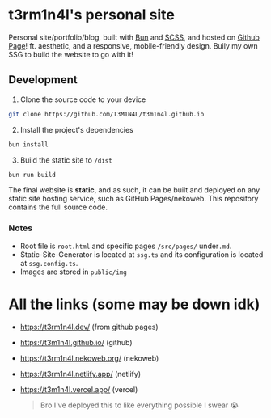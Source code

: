 # t3rm1n4l's personal site

Personal site/portfolio/blog, built with [Bun](https://bun.sh/) and [SCSS](https://tailwindcss.com/), and hosted on [Github Page](https://hackclub.app/)! ft. aesthetic, and a responsive, mobile-friendly design. Buily my own SSG to build the website to go with it!


## Development

1. Clone the source code to your device
```sh
git clone https://github.com/T3M1N4L/t3m1n4l.github.io
```

2. Install the project's dependencies
```sh
bun install
```

3. Build the static site to `/dist`
```sh
bun run build
```

The final website is **static**, and as such, it can be built and deployed on any static site hosting service, such as GitHub Pages/nekoweb. This repository contains the full source code.

### Notes
- Root file is `root.html` and specific pages `/src/pages/` under`.md`.
- Static-Site-Generator is located at `ssg.ts` and its configuration is located at `ssg.config.ts`. 
- Images are stored in `public/img`

# All the links (some may be down idk)
* https://t3rm1n4l.dev/ (from github pages)
* https://t3m1n4l.github.io/ (github)
* https://t3rm1n4l.nekoweb.org/ (nekoweb)
* https://t3rm1n4l.netlify.app/ (netlify)
* https://t3m1n4l.vercel.app/ (vercel)

  > Bro I've deployed this to like everything possible I swear :sob:

